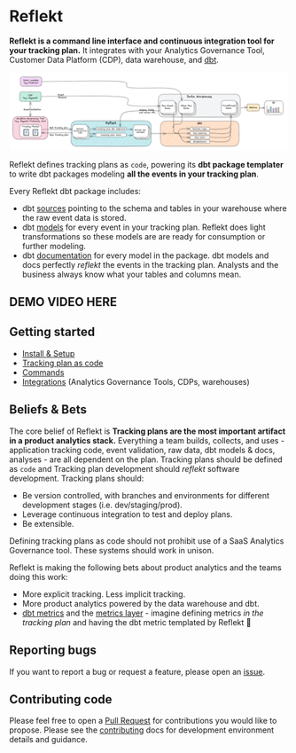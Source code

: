 <!--
SPDX-FileCopyrightText: 2022 Gregory Clunies <greg@reflekt-ci.com>

SPDX-License-Identifier: Apache-2.0
-->

# Reflekt
**Reflekt is a command line interface and continuous integration tool for your tracking plan.** It integrates with your Analytics Governance Tool, Customer Data Platform (CDP), data warehouse, and [dbt](https://www.getdbt.com/).

![reflekt-arch](/docs/reflekt_architecture.png)

Reflekt defines tracking plans as `code`, powering its **dbt package templater** to write dbt packages modeling **all the events in your tracking plan**.

Every Reflekt dbt package includes:
- dbt [sources](https://docs.getdbt.com/docs/building-a-dbt-project/using-sources) pointing to the schema and tables in your warehouse where the raw event data is stored.
- dbt [models](https://docs.getdbt.com/docs/building-a-dbt-project/building-models) for every event in your tracking plan. Reflekt does light transformations so these models are are ready for consumption or further modeling.
- dbt [documentation](https://docs.getdbt.com/docs/building-a-dbt-project/documentation) for every model in the package. dbt models and docs perfectly *reflekt* the events in the tracking plan. Analysts and the business always know what your tables and columns mean.
## DEMO VIDEO HERE

## Getting started
- [Install & Setup](docs/INSTALL-SETUP.md)
- [Tracking plan as code](docs/TRACKING-PLANS-AS-CODE.md)
- [Commands](docs/COMMANDS.md)
- [Integrations](docs/INTEGRATIONS.md) (Analytics Governance Tools, CDPs, warehouses)

## Beliefs & Bets
The core belief of Reflekt is **Tracking plans are the most important artifact in a product analytics stack.** Everything a team builds, collects, and uses - application tracking code, event validation, raw data, dbt models & docs, analyses -  are all dependent on the plan. Tracking plans should be defined as `code` and Tracking plan development should *reflekt* software development. Tracking plans should:
  - Be version controlled, with branches and environments for different development stages (i.e. dev/staging/prod).
  - Leverage continuous integration to test and deploy plans.
  - Be extensible.

Defining tracking plans as code should not prohibit use of a SaaS Analytics Governance tool. These systems should work in unison.

Reflekt is making the following bets about product analytics and the teams doing this work:
- More explicit tracking. Less implicit tracking.
- More product analytics powered by the data warehouse and dbt.
- [dbt metrics](https://docs.getdbt.com/docs/building-a-dbt-project/metrics) and the [metrics layer](https://docs.getdbt.com/docs/dbt-cloud/using-dbt-cloud/cloud-metrics-layer) - imagine defining metrics *in the tracking plan* and having the dbt metric templated by Reflekt 🤯

## Reporting bugs
If you want to report a bug or request a feature, please open an [issue](https://github.com/GClunies/reflekt/issues).

## Contributing code
Please feel free to open a [Pull Request](https://github.com/GClunies/reflekt/pulls) for contributions you would like to propose. Please see the [contributing](docs/CONTRIBUTING-CODE.md) docs for development environment details and guidance.
